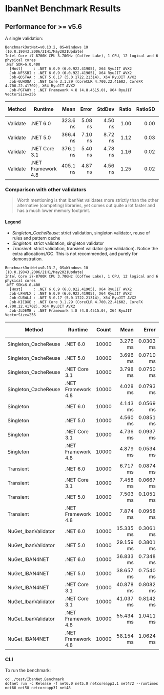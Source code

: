 # IbanNet Benchmark Results

## Performance for >= v5.6

A single validation:

```
BenchmarkDotNet=v0.13.2, OS=Windows 10 (10.0.19043.2006/21H1/May2021Update)
Intel Core i7-8700K CPU 3.70GHz (Coffee Lake), 1 CPU, 12 logical and 6 physical cores
.NET SDK=6.0.400
  [Host]     : .NET 6.0.9 (6.0.922.41905), X64 RyuJIT AVX2
  Job-NFSSBI : .NET 6.0.9 (6.0.922.41905), X64 RyuJIT AVX2
  Job-QDSTAA : .NET 5.0.17 (5.0.1722.21314), X64 RyuJIT AVX2
  Job-GUHOQA : .NET Core 3.1.29 (CoreCLR 4.700.22.41602, CoreFX 4.700.22.41702), X64 RyuJIT AVX2
  Job-PGTAHY : .NET Framework 4.8 (4.8.4515.0), X64 RyuJIT VectorSize=256
```

|   Method |            Runtime |     Mean |   Error |  StdDev | Ratio | RatioSD |   Gen0 | Allocated | Alloc Ratio |
|--------- |------------------- |---------:|--------:|--------:|------:|--------:|-------:|----------:|------------:|
| Validate |           .NET 6.0 | 323.6 ns | 5.08 ns | 4.50 ns |  1.00 |    0.00 | 0.0277 |     176 B |        1.00 |
| Validate |           .NET 5.0 | 366.4 ns | 7.10 ns | 8.72 ns |  1.12 |    0.03 | 0.0277 |     176 B |        1.00 |
| Validate |      .NET Core 3.1 | 376.1 ns | 5.40 ns | 4.78 ns |  1.16 |    0.02 | 0.0277 |     176 B |        1.00 |
| Validate | .NET Framework 4.8 | 405.1 ns | 4.87 ns | 4.56 ns |  1.25 |    0.02 | 0.0277 |     177 B |        1.01 |
### Comparison with other validators

> Worth mentioning is that IbanNet validates more strictly than the other alternative (competing) libraries, yet comes out quite a lot faster and has a much lower memory footprint.

#### Legend
- *Singleton_CacheReuse*: strict validation, singleton validator, reuse of rules and pattern cache
- *Singleton*: strict validation, singleton validator
- *Transient*: strict validation, transient validator (per validation). Notice the extra allocations/GC. This is not recommended, and purely for demonstration.

```
BenchmarkDotNet=v0.13.2, OS=Windows 10 (10.0.19043.2006/21H1/May2021Update)
Intel Core i7-8700K CPU 3.70GHz (Coffee Lake), 1 CPU, 12 logical and 6 physical cores
.NET SDK=6.0.400
  [Host]     : .NET 6.0.9 (6.0.922.41905), X64 RyuJIT AVX2
  Job-LFHVLX : .NET 6.0.9 (6.0.922.41905), X64 RyuJIT AVX2
  Job-CUBWLJ : .NET 5.0.17 (5.0.1722.21314), X64 RyuJIT AVX2
  Job-KIEBXE : .NET Core 3.1.29 (CoreCLR 4.700.22.41602, CoreFX 4.700.22.41702), X64 RyuJIT AVX2
  Job-JLDEMB : .NET Framework 4.8 (4.8.4515.0), X64 RyuJIT VectorSize=256
```

|               Method |            Runtime | Count |      Mean |     Error |    StdDev | Ratio | RatioSD |      Gen0 | Allocated | Alloc Ratio |
|--------------------- |------------------- |------ |----------:|----------:|----------:|------:|--------:|----------:|----------:|------------:|
| Singleton_CacheReuse |           .NET 6.0 | 10000 |  3.276 ms | 0.0303 ms | 0.0268 ms |  0.79 |    0.01 |  277.3438 |   1.68 MB |        0.99 |
| Singleton_CacheReuse |           .NET 5.0 | 10000 |  3.696 ms | 0.0710 ms | 0.0818 ms |  0.89 |    0.02 |  273.4375 |   1.68 MB |        0.99 |
| Singleton_CacheReuse |      .NET Core 3.1 | 10000 |  3.798 ms | 0.0750 ms | 0.0736 ms |  0.92 |    0.03 |  277.3438 |   1.68 MB |        0.99 |
| Singleton_CacheReuse | .NET Framework 4.8 | 10000 |  4.028 ms | 0.0793 ms | 0.0742 ms |  0.97 |    0.02 |  273.4375 |   1.68 MB |        0.99 |
|            Singleton |           .NET 6.0 | 10000 |  4.143 ms | 0.0569 ms | 0.0609 ms |  1.00 |    0.00 |  281.2500 |    1.7 MB |        1.00 |
|            Singleton |           .NET 5.0 | 10000 |  4.560 ms | 0.0851 ms | 0.0796 ms |  1.10 |    0.03 |  281.2500 |    1.7 MB |        1.00 |
|            Singleton |      .NET Core 3.1 | 10000 |  4.736 ms | 0.0937 ms | 0.1002 ms |  1.14 |    0.03 |  281.2500 |    1.7 MB |        1.00 |
|            Singleton | .NET Framework 4.8 | 10000 |  4.879 ms | 0.0534 ms | 0.0473 ms |  1.18 |    0.02 |  281.2500 |   1.71 MB |        1.00 |
|            Transient |           .NET 6.0 | 10000 |  6.717 ms | 0.0874 ms | 0.0730 ms |  1.62 |    0.02 | 1250.0000 |    7.5 MB |        4.40 |
|            Transient |      .NET Core 3.1 | 10000 |  7.458 ms | 0.0667 ms | 0.0591 ms |  1.80 |    0.03 | 1250.0000 |    7.5 MB |        4.40 |
|            Transient |           .NET 5.0 | 10000 |  7.503 ms | 0.1051 ms | 0.0932 ms |  1.81 |    0.02 | 1250.0000 |    7.5 MB |        4.40 |
|            Transient | .NET Framework 4.8 | 10000 |  7.874 ms | 0.0958 ms | 0.0849 ms |  1.90 |    0.04 | 1273.4375 |   7.68 MB |        4.51 |
|  NuGet_IbanValidator |           .NET 6.0 | 10000 | 15.335 ms | 0.3061 ms | 0.5198 ms |  3.75 |    0.13 | 3531.2500 |  21.23 MB |       12.47 |
|  NuGet_IbanValidator |           .NET 5.0 | 10000 | 29.159 ms | 0.3801 ms | 0.3369 ms |  7.02 |    0.15 | 8406.2500 |  50.36 MB |       29.58 |
|       NuGet_IBAN4NET |           .NET 6.0 | 10000 | 36.833 ms | 0.7348 ms | 1.2870 ms |  8.98 |    0.37 | 1642.8571 |  10.23 MB |        6.01 |
|       NuGet_IBAN4NET |           .NET 5.0 | 10000 | 38.657 ms | 0.7540 ms | 1.8211 ms |  9.77 |    0.57 | 1692.3077 |  10.23 MB |        6.01 |
|       NuGet_IBAN4NET |      .NET Core 3.1 | 10000 | 40.878 ms | 0.8082 ms | 0.7938 ms |  9.86 |    0.24 | 1692.3077 |  10.23 MB |        6.01 |
|  NuGet_IbanValidator |      .NET Core 3.1 | 10000 | 41.037 ms | 0.8142 ms | 0.8361 ms |  9.91 |    0.26 | 8500.0000 |  50.98 MB |       29.94 |
|  NuGet_IbanValidator | .NET Framework 4.8 | 10000 | 55.434 ms | 1.0411 ms | 1.2786 ms | 13.40 |    0.37 | 6900.0000 |   41.8 MB |       24.55 |
|       NuGet_IBAN4NET | .NET Framework 4.8 | 10000 | 58.154 ms | 1.0624 ms | 0.9418 ms | 14.01 |    0.28 | 2000.0000 |   12.1 MB |        7.11 |

### CLI

To run the benchmark:
```
cd ./test/IbanNet.Benchmark
dotnet run -c Release -f net6.0 net5.0 netcoreapp3.1 net472 --runtimes net60 net50 netcoreapp31 net48
```
